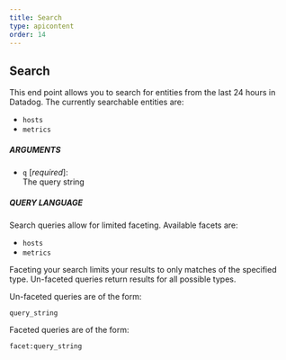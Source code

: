 ```yaml
---
title: Search
type: apicontent
order: 14
---
```

## Search
This end point allows you to search for entities from the last 24 hours in Datadog. The currently searchable entities are:

* `hosts`
* `metrics`

##### ARGUMENTS
* `q` [*required*]:  
    The query string

##### QUERY LANGUAGE

Search queries allow for limited faceting. Available facets are:

* `hosts`
* `metrics`

Faceting your search limits your results to only matches of the specified type. Un-faceted queries return results for all possible types.

Un-faceted queries are of the form:

`query_string`

Faceted queries are of the form:

`facet:query_string`